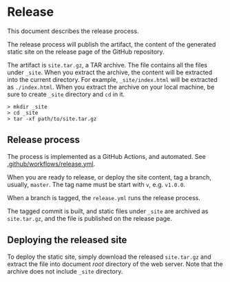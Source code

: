 # Release

This document describes the release process.

The release process will publish the artifact, the content of the generated
static site on the release page of the GitHub repository.

The artifact is `site.tar.gz`, a TAR archive. The file contains all the files
under `_site`. When you extract the archive, the content will be extracted
into the current directory. For example, `_site/index.html` will be extracted
as `./index.html`. When you extract the archive on your local machine, be sure
to create `_site` directory and `cd` in it.

```console
> mkdir _site
> cd _site
> tar -xf path/to/site.tar.gz
```

## Release process

The process is implemented as a GitHub Actions, and automated. See
[.github/workflows/release.yml](../.github/workflows/release.yml).

When you are ready to release, or deploy the site content, tag a branch,
usually, `master`. The tag name must be start with `v`, e.g.  `v1.0.0`.

When a branch is tagged, the `release.yml` runs the release process.

The tagged commit is built, and static files under `_site` are archived as
`site.tar.gz`, and the file is published on the release page.

## Deploying the released site

To deploy the static site, simply download the released `site.tar.gz` and
extract the file into document *root* directory of the web server. Note that
the archive does not include `_site` directory.
